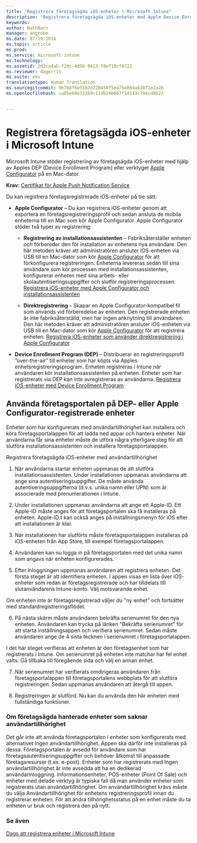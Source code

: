 ```yaml
---
title: "Registrera företagsägda iOS-enheter | Microsoft Intune"
description: "Registrera företagsägda iOS-enheter med Apple Device Enrollment Program (DEP) eller Apple Configurator"
keywords: 
author: NathBarn
manager: angrobe
ms.date: 07/19/2016
ms.topic: article
ms.prod: 
ms.service: microsoft-intune
ms.technology: 
ms.assetid: 2d3ca4ab-f20c-4d56-9413-f8ef19cf0722
ms.reviewer: dagerrit
ms.suite: ems
translationtype: Human Translation
ms.sourcegitcommit: 9b7b8f6e5182e228458f5ea75e804a638f1e2a2b
ms.openlocfilehash: ca05e94e72269c11db24b667f1d113c794cd8b23


---
```


# Registrera företagsägda iOS-enheter i Microsoft Intune
Microsoft Intune stöder registrering av företagsägda iOS-enheter med hjälp av Apples DEP (Device Enrollment Program) eller verktyget [Apple Configurator](http://go.microsoft.com/fwlink/?LinkId=518017) på en Mac-dator.

**Krav:**  [Certifikat för Apple Push Notification Service](set-up-ios-and-mac-management-with-microsoft-intune.md)

Du kan registrera företagsregistrerade iOS-enheter på tre sätt:

-   **Apple Configurator** – Du kan registrera iOS-enheter genom att exportera en företagsregistreringsprofil och sedan ansluta de mobila enheterna till en Mac som kör Apple Configurator. Apple Configurator stöder två typer av registrering:

    - **Registrering av installationsassistenten** – Fabriksåterställer enheten och förbereder den för installation av enhetens nya användare. Den här metoden kräver att administratören ansluter iOS-enheten via USB till en Mac-dator som kör [Apple Configurator](http://go.microsoft.com/fwlink/?LinkId=518017) för att förkonfigurera registreringen. Enheterna levereras sedan till sina användare som kör processen med installationsassistenten, konfigurerar enheten med sina arbets- eller skolautentiseringsuppgifter och slutför registreringsprocessen. [Registrera iOS-enheter med Apple Configurator och installationsassistenten](ios-setup-assistant-enrollment-in-microsoft-intune.md)

    - **Direktregistrering** – Skapar en Apple Configurator-kompatibel fil som används vid förberedelse av enheten. Den registrerade enheten är inte fabriksåterställd, men har ingen anknytning till användaren. Den här metoden kräver att administratören ansluter iOS-enheten via USB till en Mac-dator som kör [Apple Configurator](http://go.microsoft.com/fwlink/?LinkId=518017) för att registrera enheten. [Registrera iOS-enheter som använder direktregistrering i Apple Configurator](ios-direct-enrollment-in-microsoft-intune.md)

-   **Device Enrollment Program (DEP)** – Distribuerar en registreringsprofil ”over-the-air” till enheter som har köpts via Apples enhetsregistreringsprogram. Enheten registreras i Intune när användaren kör installationsassistenten på enheten.  Enheter som har registrerats via DEP kan inte avregistreras av användarna. [Registrera iOS-enheter med Device Enrollment Program](ios-device-enrollment-program-in-microsoft-intune.md)

## Använda företagsportalen på DEP- eller Apple Configurator-registrerade enheter

Enheter som har konfigurerats med användartillhörighet kan installera och köra företagsportalappen för att ladda ned appar och hantera enheter. När användarna får sina enheter måste de utföra några ytterligare steg för att slutföra installationsassistenten och installera företagsportalappen.

Registrera företagsägda iOS-enheter med användartillhörighet
1. När användarna startar enheten uppmanas de att slutföra installationsassistenten. Under installationen uppmanas användarna att ange sina autentiseringsuppgifter. De måste använda autentiseringsuppgifterna (d.v.s. unika namn eller UPN) som är associerade med prenumerationen i Intune.

2. Under installationen uppmanas användarna att ange ett Apple-ID. Ett Apple-ID måste anges för att företagsportalen ska få installeras på enheten. Apple-ID:t kan också anges på inställningsmenyn för iOS efter att installationen är klar.

3. När installationen har slutförts måste företagsportalappen installeras på iOS-enheten från App Store, till exempel företagsportalappen.

4. Användaren kan nu logga in på företagsportalen med det unika namn som angavs när enheten konfigurerades.

5. Efter inloggningen uppmanas användaren att registrera enheten. Det första steget är att identifiera enheten. I appen visas en lista över iOS-enheter som redan är företagsregistrerade och har tilldelats till slutanvändarens Intune-konto. Välj motsvarande enhet.

  Om enheten inte är företagsregistrerad väljer du "ny enhet" och fortsätter med standardregistreringsflödet.

6. På nästa skärm måste användaren bekräfta serienumret för den nya enheten. Användaren kan trycka på länken "Bekräfta serienumret" för att starta inställningsappen och verifiera serienumret. Sedan måste användaren ange de 4 sista tecknen i serienumret i företagsportalappen.

  I det här steget verifieras att enheten är den företagsenhet som har registrerats i Intune. Om serienumret på enheten inte matchar har fel enhet valts. Gå tillbaka till föregående sida och välj en annan enhet.

7. När serienumret har verifierats omdirigeras användaren från företagsportalappen till företagsportalens webbplats för att slutföra registreringen. Sedan uppmanas användaren att återgå till appen.

8. Registreringen är slutförd. Nu kan du använda den här enheten med fullständiga funktioner.

### Om företagsägda hanterade enheter som saknar användartillhörighet

Det går inte att använda företagsportalen i enheter som konfigurerats med alternativet Ingen användartillhörighet. Appen ska därför inte installeras på dessa. Företagsportalen är avsedd för användare som har företagsautentiseringsuppgifter och behöver åtkomst till anpassade företagsresurser (t.ex. e-post). Enheter som har registrerats med Ingen användartillhörighet är inte avsedda att ha en dedikerad användarinloggning. Informationsenheter, POS-enheter (Point Of Sale) och enheter med delade verktyg är typiska fall då man använder enheter som registrerats utan användartillhörighet. Om användartillhörighet krävs måste du välja Användartillhörighet för enhetens registreringsprofil innan du registrerar enheten. För att ändra tillhörighetsstatus på en enhet måste du ta enheten ur bruk och registrera den på nytt.



### Se även
[Dags att registrera enheter i Microsoft Intune](get-ready-to-enroll-devices-in-microsoft-intune.md)



<!--HONumber=Aug16_HO1-->


